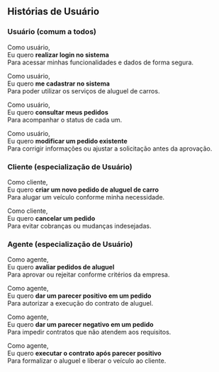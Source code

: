 ## Histórias de Usuário

### Usuário (comum a todos)

Como usuário,<br>
Eu quero **realizar login no sistema**<br>
Para acessar minhas funcionalidades e dados de forma segura.

Como usuário,<br>
Eu quero **me cadastrar no sistema**<br>
Para poder utilizar os serviços de aluguel de carros.

Como usuário,<br>
Eu quero **consultar meus pedidos**<br>
Para acompanhar o status de cada um.

Como usuário,<br>
Eu quero **modificar um pedido existente**<br>
Para corrigir informações ou ajustar a solicitação antes da aprovação.

### Cliente (especialização de Usuário)

Como cliente,<br>
Eu quero **criar um novo pedido de aluguel de carro**<br>
Para alugar um veículo conforme minha necessidade.

Como cliente,<br>
Eu quero **cancelar um pedido**<br>
Para evitar cobranças ou mudanças indesejadas.

### Agente (especialização de Usuário)

Como agente,<br>
Eu quero **avaliar pedidos de aluguel**<br>
Para aprovar ou rejeitar conforme critérios da empresa.

Como agente,<br>
Eu quero **dar um parecer positivo em um pedido**<br>
Para autorizar a execução do contrato de aluguel.

Como agente,<br>
Eu quero **dar um parecer negativo em um pedido**<br>
Para impedir contratos que não atendem aos requisitos.

Como agente,<br>
Eu quero **executar o contrato após parecer positivo**<br>
Para formalizar o aluguel e liberar o veículo ao cliente.